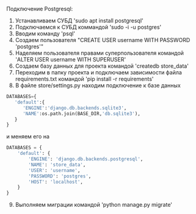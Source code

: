 Подключение Postgresql:

1. Устанавливаем СУБД 'sudo apt install postgresql'
2. Подключаемся к СУБД коммандой 'sudo -i -u postgres'
3. Вводим команду 'psql'
4. Создаем пользователя "CREATE USER username WITH PASSWORD 'postgres'"
5. Наделяем пользователя правами суперпользователя командой 'ALTER USER username WITH SUPERUSER'
6. Создаем базу данных для проекта командой 'createdb store_data'
7. Переходим в папку проекта и подключаем зависимости файла requirements.txt командой 'pip install -r requirements'
8. В файле store/settings.py находим подключение к базе данных 
```python
DATABASES={
   'default':{
      'ENGINE':'django.db.backends.sqlite3',
      'NAME':os.path.join(BASE_DIR,'db.sqlite3'),
   }
}
```
и меняем его на 
```python
DATABASES = {
    'default': {
        'ENGINE': 'django.db.backends.postgresql',
        'NAME': 'store_data',
        'USER': 'username',
        'PASSWORD': 'postgres',
        'HOST': 'localhost',
    }
}
```
9. Выполняем миграции командой 'python manage.py migrate'